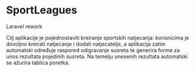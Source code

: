 # SportLeagues
Laravel rework

Cilj aplikacije je pojednostaviti kreiranje sportskih natjecanja: korisnicima je dovoljno
kreirati natjecanje i dodati natjecatelje, a aplikacija zatim automatski određuje raspored odigravanje
susreta te generira forme za unos rezultata pojedinih susreta. Na temelju unesenih rezultata automatski
se ažurira tablica poretka.
